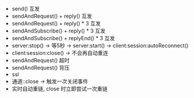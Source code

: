 
* send() 互发
* sendAndRequest() + reply() 互发
* sendAndRequest() + reply() * 3 互发
* sendAndSubscribe() + reply() * 3 互发
* sendAndSubscribe() + replyEnd() * 3 互发
* server:stop() -> 等5秒 -> server:start() -> client:session:autoReconnect()
* client:session:close() -> 不会再自动重连
* sendAndRequest() 超时
* sendAndRequest() 背压
* ssl
* 通道::close -> 触发一次关闭事件
* 实时自动重链, close 时立即尝试一次重链